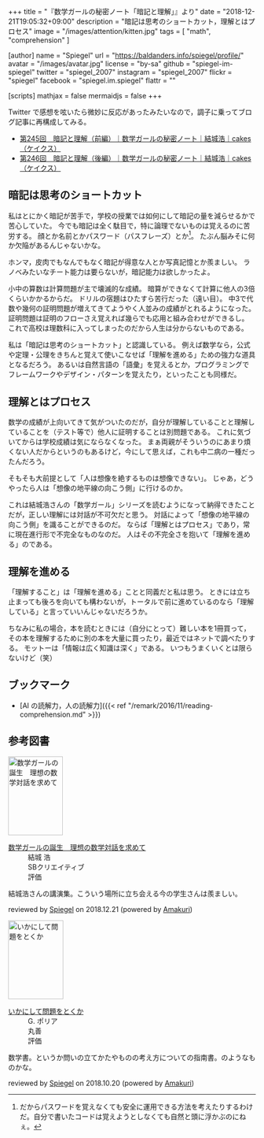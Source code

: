 +++
title = "『数学ガールの秘密ノート「暗記と理解」』より"
date = "2018-12-21T19:05:32+09:00"
description = "暗記は思考のショートカット，理解とはプロセス"
image = "/images/attention/kitten.jpg"
tags = [ "math", "comprehension" ]

[author]
  name      = "Spiegel"
  url       = "https://baldanders.info/spiegel/profile/"
  avatar    = "/images/avatar.jpg"
  license   = "by-sa"
  github    = "spiegel-im-spiegel"
  twitter   = "spiegel_2007"
  instagram = "spiegel_2007"
  flickr    = "spiegel"
  facebook  = "spiegel.im.spiegel"
  flattr    = ""

[scripts]
  mathjax = false
  mermaidjs = false
+++

Twitter で感想を呟いたら微妙に反応があったみたいなので，調子に乗ってブログ記事に再構成してみる。

- [第245回　暗記と理解（前編）｜数学ガールの秘密ノート｜結城浩｜cakes（ケイクス）](https://cakes.mu/posts/23641)
- [第246回　暗記と理解（後編）｜数学ガールの秘密ノート｜結城浩｜cakes（ケイクス）](https://cakes.mu/posts/23724)

## 暗記は思考のショートカット

私はとにかく暗記が苦手で，学校の授業では如何にして暗記の量を減らせるかで苦心していた。
今でも暗記は全く駄目で，特に論理でないものは覚えるのに苦労する。
顔とか名前とかパスワード（パスフレーズ）とか[^pp1]。
たぶん脳みそに何か欠陥があるんじゃないかな。

[^pp1]: だからパスワードを覚えなくても安全に運用できる方法を考えたりするわけだ。自分で書いたコードは覚えようとしなくても自然と頭に浮かぶのにねぇ。

ホンマ，皮肉でもなんでもなく暗記が得意な人とか写真記憶とか羨ましい。
ラノベみたいなチート能力は要らないが，暗記能力は欲しかったよ。

小中の算数は計算問題が主で壊滅的な成績。
暗算ができなくて計算に他人の3倍くらいかかるからだ。
ドリルの宿題はひたすら苦行だった（遠い目）。
中3で代数や幾何の証明問題が増えてきてようやく人並みの成績がとれるようになった。
証明問題は証明のフローさえ覚えれば幾らでも応用と組み合わせができるし。
これで高校は理数科に入ってしまったのだから人生は分からないものである。


私は「暗記は思考のショートカット」と認識している。
例えば数学なら，公式や定理・公理をきちんと覚えて使いこなせば「理解を進める」ための強力な道具となるだろう。
あるいは自然言語の「語彙」を覚えるとか，プログラミングでフレームワークやデザイン・パターンを覚えたり，といったことも同様だ。

## 理解とはプロセス

数学の成績が上向いてきて気がついたのだが，自分が理解していることと理解していることを（テスト等で）他人に証明することは別問題である。
これに気づいてからは学校成績は気にならなくなった。
まぁ両親がそういうのにあまり煩くない人だからというのもあるけど，今にして思えば，これも中二病の一種だったんだろう。

そもそも大前提として「人は想像を絶するものは想像できない」。
じゃあ，どうやったら人は「想像の地平線の向こう側」に行けるのか。

これは結城浩さんの「数学ガール」シリーズを読むようになって納得できたことだが，正しい理解には対話が不可欠だと思う。
対話によって「想像の地平線の向こう側」を識ることができるのだ。
ならば「理解とはプロセス」であり，常に現在進行形で不完全なものなのだ。
人はその不完全さを抱いて「理解を進める」のである。

## 理解を進める

「理解すること」は「理解を進める」ことと同義だと私は思う。
ときには立ち止まっても後ろを向いても構わないが，トータルで前に進めているのなら「理解している」と言っていいんじゃないだろうか。

ちなみに私の場合，本を読むときには（自分にとって）難しい本を1冊買って，その本を理解するために別の本を大量に買ったり，最近ではネットで調べたりする。
モットーは「情報は広く知識は深く」である。
いつもうまくいくとは限らないけど（笑）

## ブックマーク

- [AI の読解力，人の読解力]({{< ref "/remark/2016/11/reading-comprehension.md" >}})

## 参考図書
<div class="hreview">
  <div class="photo"><a class="item url" href="https://www.amazon.co.jp/exec/obidos/ASIN/B00NAQA33A/baldandersinf-22"><img src="https://images-fe.ssl-images-amazon.com/images/I/41hSKEDU3zL._SL160_.jpg" width="111" height="160" alt="数学ガールの誕生　理想の数学対話を求めて"></a></div>
  <dl class="fn">
    <dt><a href="https://www.amazon.co.jp/exec/obidos/ASIN/B00NAQA33A/baldandersinf-22">数学ガールの誕生　理想の数学対話を求めて</a></dt>
    <dd>結城 浩</dd>
    <dd>SBクリエイティブ</dd>
    <dd>評価&nbsp;<abbr class="rating fa-sm" title="3">
      <i class="fas fa-star"></i>
      <i class="fas fa-star"></i>
      <i class="fas fa-star"></i>
      <i class="fas fa-star"></i>
      <i class="fas fa-star"></i>
    </abbr></dd>
  </dl>
  <p class="description">結城浩さんの講演集。こういう場所に立ち会える今の学生さんは羨ましい。</p>
  <p class="powered-by" >reviewed by <a href='#maker' class='reviewer'>Spiegel</a> on <abbr class="dtreviewed">2018.12.21</abbr> (powered by <a href="https://dadadadone.com/amakuri/" >Amakuri</a>)</p>
</div>

<div class="hreview">
  <div class="photo"><a class="item url" href="https://www.amazon.co.jp/exec/obidos/ASIN/4621045938/baldandersinf-22"><img src="https://images-fe.ssl-images-amazon.com/images/I/51XGP8AFX2L._SL160_.jpg" width="112" height="160" alt="いかにして問題をとくか"></a></div>
  <dl class="fn">
    <dt><a href="https://www.amazon.co.jp/exec/obidos/ASIN/4621045938/baldandersinf-22">いかにして問題をとくか</a></dt>
    <dd>G. ポリア</dd>
    <dd>丸善</dd>
	<dd>評価&nbsp;<abbr class="rating fa-sm" title="5">
      <i class="fas fa-star"></i>
      <i class="fas fa-star"></i>
      <i class="fas fa-star"></i>
      <i class="fas fa-star"></i>
      <i class="fas fa-star"></i>
    </abbr></dd>
  </dl>
  <p class="description">数学書。というか問いの立てかたやものの考え方についての指南書。のようなものかな。</p>
  <p class="powered-by" >reviewed by <a href='#maker' class='reviewer'>Spiegel</a> on <abbr class="dtreviewed">2018.10.20</abbr> (powered by <a href="https://dadadadone.com/amakuri/" >Amakuri</a>)</p>
</div>
